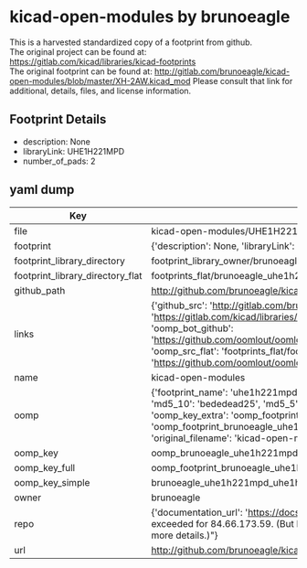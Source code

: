 # kicad-open-modules by brunoeagle  
This is a harvested standardized copy of a footprint from github.  
The original project can be found at:  
https://gitlab.com/kicad/libraries/kicad-footprints  
The original footprint can be found at:
http://gitlab.com/brunoeagle/kicad-open-modules/blob/master/XH-2AW.kicad_mod
Please consult that link for additional, details, files, and license information.  
## Footprint Details
* description: None  
* libraryLink: UHE1H221MPD  
* number_of_pads: 2  
## yaml dump  
| Key | Value |  
| --- | --- |  
| file | kicad-open-modules/UHE1H221MPD.kicad_mod |  
| footprint | {'description': None, 'libraryLink': 'UHE1H221MPD', 'number_of_pads': 2} |  
| footprint_library_directory | footprint_library_owner/brunoeagle_kicad-open-modules |  
| footprint_library_directory_flat | footprints_flat/brunoeagle_uhe1h221mpd_uhe1h221mpd/working |  
| github_path | http://github.com/brunoeagle/kicad-open-modules/blob/master/UHE1H221MPD.kicad_mod |  
| links | {'github_src': 'http://gitlab.com/brunoeagle/kicad-open-modules/blob/master/XH-2AW.kicad_mod', 'github_src_repo': 'https://gitlab.com/kicad/libraries/kicad-footprints', 'oomp_bot': 'footprints/brunoeagle_uhe1h221mpd_uhe1h221mpd/working', 'oomp_bot_github': 'https://github.com/oomlout/oomlout_oomp_footprint_bot/tree/main/footprints/brunoeagle_uhe1h221mpd_uhe1h221mpd/working', 'oomp_src_flat': 'footprints_flat/footprints_flat/brunoeagle_uhe1h221mpd_uhe1h221mpd/working', 'oomp_src_flat_github': 'https://github.com/oomlout/oomlout_oomp_footprint_src/tree/main/footprints_flat/brunoeagle_uhe1h221mpd_uhe1h221mpd/working'} |  
| name | kicad-open-modules |  
| oomp | {'footprint_name': 'uhe1h221mpd', 'library_name': 'uhe1h221mpd_kicad_mod', 'md5': 'bededead25213b229c82a0f86c9971c5', 'md5_10': 'bededead25', 'md5_5': 'beded', 'md5_6': 'bedede', 'oomp_key': 'oomp_brunoeagle_uhe1h221mpd_uhe1h221mpd', 'oomp_key_extra': 'oomp_footprint_brunoeagle_uhe1h221mpd_uhe1h221mpd', 'oomp_key_full': 'oomp_footprint_brunoeagle_uhe1h221mpd_uhe1h221mpd_bedede', 'oomp_key_simple': 'brunoeagle_uhe1h221mpd_uhe1h221mpd', 'original_filename': 'kicad-open-modules/UHE1H221MPD.kicad_mod', 'owner_name': 'brunoeagle'} |  
| oomp_key | oomp_brunoeagle_uhe1h221mpd_uhe1h221mpd |  
| oomp_key_full | oomp_footprint_brunoeagle_uhe1h221mpd_uhe1h221mpd |  
| oomp_key_simple | brunoeagle_uhe1h221mpd_uhe1h221mpd |  
| owner | brunoeagle |  
| repo | {'documentation_url': 'https://docs.github.com/rest/overview/resources-in-the-rest-api#rate-limiting', 'message': "API rate limit exceeded for 84.66.173.59. (But here's the good news: Authenticated requests get a higher rate limit. Check out the documentation for more details.)"} |  
| url | http://github.com/brunoeagle/kicad-open-modules |  

